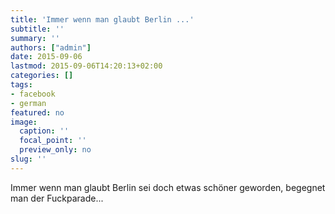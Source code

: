 ```yaml
---
title: 'Immer wenn man glaubt Berlin ...'
subtitle: ''
summary: ''
authors: ["admin"]
date: 2015-09-06
lastmod: 2015-09-06T14:20:13+02:00
categories: []
tags:
- facebook
- german
featured: no
image:
  caption: ''
  focal_point: ''
  preview_only: no
slug: ''
---
```

Immer wenn man glaubt Berlin sei doch etwas schöner geworden, begegnet man der Fuckparade...



